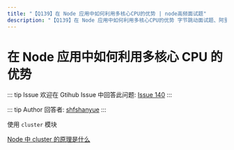 ```yaml
---
title: "【Q139】在 Node 应用中如何利用多核心CPU的优势 | node高频面试题"
description: "【Q139】在 Node 应用中如何利用多核心CPU的优势 字节跳动面试题、阿里腾讯面试题、美团小米面试题。"
---
```


# 在 Node 应用中如何利用多核心 CPU 的优势

::: tip Issue
欢迎在 Gtihub Issue 中回答此问题: [Issue 140](https://github.com/shfshanyue/Daily-Question/issues/140)
:::

::: tip Author
回答者: [shfshanyue](https://github.com/shfshanyue)
:::

使用 `cluster` 模块

[Node 中 cluster 的原理是什么](https://github.com/shfshanyue/Daily-Question/issues/141)
